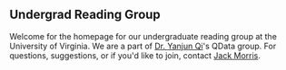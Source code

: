 ## Undergrad Reading Group

Welcome for the homepage for our undergraduate reading group at the University of Virginia. We are a part of [Dr. Yanjun Qi](https://www.cs.virginia.edu/yanjun/)'s QData group. For questions, suggestions, or if you'd like to join, contact [Jack Morris](jm8wx@virginia.edu).

